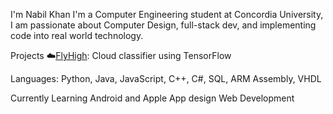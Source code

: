 I'm Nabil Khan
I'm a Computer Engineering student at Concordia University, I am passionate about Computer Design, full-stack dev, and implementing code into real world technology.

Projects
☁️[FlyHigh](https://github.com/vtaing10/FlyHigh): Cloud classifier using TensorFlow

Languages: Python, Java, JavaScript, C++, C#, SQL, ARM Assembly, VHDL

Currently Learning
Android and Apple App design
Web Development

